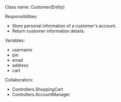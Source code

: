 Class name: Customer(Entity)

Responsibilities:
* Store personal information of a customer's account.
* Return customer information details.

Variables:
* username
* pin
* email
* address
* cart

Collaborators:
* Controllers.ShoppingCart
* Controllers.AccountManager
